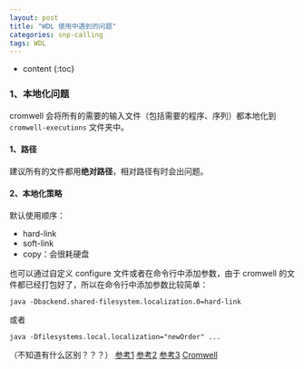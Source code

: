 ```yaml
---
layout: post
title: "WDL 使用中遇到的问题"
categories: snp-calling
tags: WDL
---
```


* content
{:toc}


### 1、本地化问题

cromwell 会将所有的需要的输入文件（包括需要的程序、序列）都本地化到 `cromwell-executions` 文件夹中。

#### 1、路径

建议所有的文件都用**绝对路径**，相对路径有时会出问题。

#### 2、本地化策略

默认使用顺序：

- hard-link
- soft-link
- copy：会很耗硬盘

也可以通过自定义 configure 文件或者在命令行中添加参数，由于 cromwell 的文件都已经打包好了，所以在命令行中添加参数比较简单：
```
java -Dbackend.shared-filesystem.localization.0=hard-link
```
或者

```
java -Dfilesystems.local.localization="newOrder" ...
```
（不知道有什么区别？？？）
[参考1](https://github.com/broadinstitute/cromwell#configuring-cromwell)
[参考2](https://github.com/broadinstitute/cromwell/issues/1070)
[参考3](https://gatkforums.broadinstitute.org/wdl/discussion/8115/avoid-copying-input-files)
[Cromwell](https://cromwell.readthedocs.io/en/develop/)
